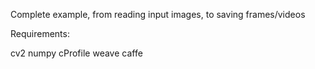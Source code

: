 Complete example, from reading input images, to saving frames/videos

Requirements:

cv2
numpy
cProfile
weave
caffe
